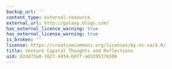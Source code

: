 ```yaml
---
backup_url: ''
content_type: external-resource
external_url: http://galaxy.blogs.com/
has_external_licence_warning: true
has_external_license_warning: true
is_broken: ''
license: https://creativecommons.org/licenses/by-nc-sa/4.0/
title: Venture Capital Thoughts and Reflections
uid: 62dd73a0-1827-4434-b07f-a65395376300
---
```

